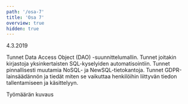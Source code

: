 ```yaml
---
path: '/osa-7'
title: 'Osa 7'
overview: true
hidden: true
---
```


<deadline>4.3.2019</deadline>


Tunnet Data Access Object (DAO) -suunnittelumallin. Tunnet joitakin kirjastoja yksinkertaisten SQL-kyselyiden automatisointiin. Tunnet pinnallisesti muutamia NoSQL- ja NewSQL-tietokantoja. Tunnet GDPR-lainsäädännön ja tiedät miten se vaikuttaa henkilöihin liittyvän tiedon tallentamiseen ja käsittelyyn.


<please-login></please-login>

<pages-in-this-section></pages-in-this-section>


Työmäärän kuvaus


<exercises-in-this-section></exercises-in-this-section>
